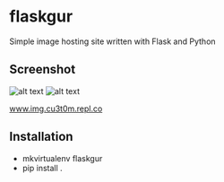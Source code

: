flaskgur
========

Simple image hosting site written with Flask and Python

Screenshot
----------
![alt text](https://imgur.com/ZydA3xj "Uploaded image")
![alt text](https://imgur.com/7IqJqTJ "Tile view")

www.img.cu3t0m.repl.co

## Installation

*    mkvirtualenv flaskgur
*    pip install . 
